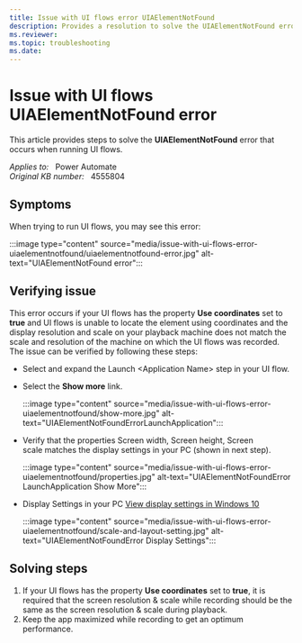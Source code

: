 ```yaml
---
title: Issue with UI flows error UIAElementNotFound
description: Provides a resolution to solve the UIAElementNotFound error during UI flows running.
ms.reviewer: 
ms.topic: troubleshooting
ms.date: 
---
```

# Issue with UI flows UIAElementNotFound error

This article provides steps to solve the **UIAElementNotFound** error that occurs when running UI flows.

_Applies to:_ &nbsp; Power Automate  
_Original KB number:_ &nbsp; 4555804

## Symptoms

When trying to run UI flows, you may see this error:

:::image type="content" source="media/issue-with-ui-flows-error-uiaelementnotfound/uiaelementnotfound-error.jpg" alt-text="UIAElementNotFound error":::

## Verifying issue

This error occurs if your UI flows has the property **Use coordinates** set to **true** and UI flows is unable to locate the element using coordinates and the display resolution and scale on your playback machine does not match the scale and resolution of the machine on which the UI flows was recorded. The issue can be verified by following these steps:

- Select and expand the Launch \<Application Name> step in your UI flow.
- Select the **Show more** link.

  :::image type="content" source="media/issue-with-ui-flows-error-uiaelementnotfound/show-more.jpg" alt-text="UIAElementNotFoundErrorLaunchApplication":::

- Verify that the properties Screen width, Screen height, Screen scale matches the display settings in your PC (shown in next step).

  :::image type="content" source="media/issue-with-ui-flows-error-uiaelementnotfound/properties.jpg" alt-text="UIAElementNotFoundError LaunchApplication Show More":::

- Display Settings in your PC [View display settings in Windows 10](https://support.microsoft.com/windows/view-display-settings-in-windows-10-37f0e05e-98a9-474c-317a-e85422daa8bb)

  :::image type="content" source="media/issue-with-ui-flows-error-uiaelementnotfound/scale-and-layout-setting.jpg" alt-text="UIAElementNotFoundError Display Settings":::

## Solving steps

1. If your UI flows has the property **Use coordinates** set to **true**, it is required that the screen resolution & scale while recording should be the same as the screen resolution & scale during playback.
2. Keep the app maximized while recording to get an optimum performance.

